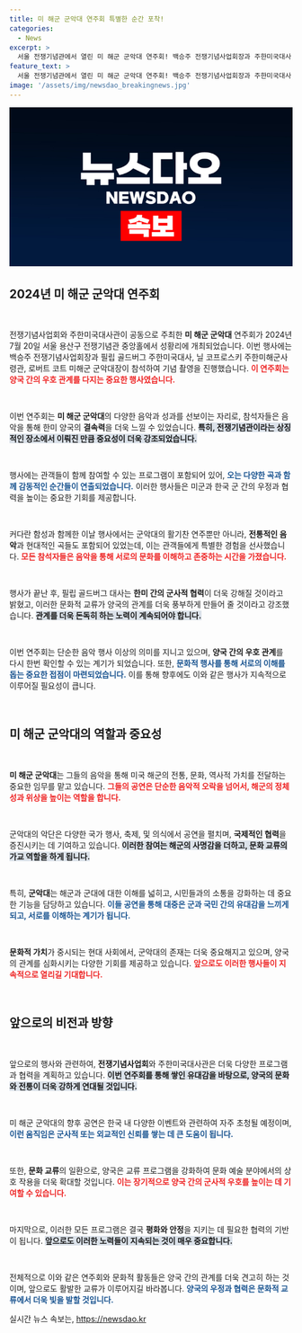 ```yaml
---
title: 미 해군 군악대 연주회 특별한 순간 포착!
categories:
  - News
excerpt: >
  서울 전쟁기념관에서 열린 미 해군 군악대 연주회! 백승주 전쟁기념사업회장과 주한미국대사, 해군 사령관들이 함께한  특별한 순간을 놓치지 마세요!
feature_text: >
  서울 전쟁기념관에서 열린 미 해군 군악대 연주회! 백승주 전쟁기념사업회장과 주한미국대사, 해군 사령관들이 함께한  특별한 순간을 놓치지 마세요!
image: '/assets/img/newsdao_breakingnews.jpg'
---
```


<p><img src="/assets/img/newsdao_breakingnews.jpg" alt="cryptoinkorea 속보" /></p>

<h2 data-ke-size="size26">2024년 미 해군 군악대 연주회</h2>

<p data-ke-size="size16">&nbsp;</p>

<p>전쟁기념사업회와 주한미국대사관이 공동으로 주최한 <b>미 해군 군악대</b> 연주회가 2024년 7월 20일 서울 용산구 전쟁기념관 중앙홀에서 성황리에 개최되었습니다. 이번 행사에는 백승주 전쟁기념사업회장과 필립 골드버그 주한미국대사, 닐 코프로스키 주한미해군사령관, 로버트 코트 미해군 군악대장이 참석하여 기념 촬영을 진행했습니다. <b><span style="color: #ee2323;">이 연주회는 양국 간의 우호 관계를 다지는 중요한 행사였습니다.</span></b> </p>

<p data-ke-size="size16">&nbsp;</p>

<p>이번 연주회는 <b>미 해군 군악대</b>의 다양한 음악과 성과를 선보이는 자리로, 참석자들은 음악을 통해 한미 양국의 <b>결속력</b>을 더욱 느낄 수 있었습니다. <b><span style="background-color: #21538527;">특히, 전쟁기념관이라는 상징적인 장소에서 이뤄진 만큼 중요성이 더욱 강조되었습니다.</span></b> </p>

<p data-ke-size="size16">&nbsp;</p>

<p>행사에는 관객들이 함께 참여할 수 있는 프로그램이 포함되어 있어, <b><span style="color: #1a5490;">오는 다양한 곡과 함께 감동적인 순간들이 연출되었습니다.</span></b> 이러한 행사들은 미군과 한국 군 간의 우정과 협력을 높이는 중요한 기회를 제공합니다.</p>

<p data-ke-size="size16">&nbsp;</p>

<p>커다란 함성과 함께한 이날 행사에서는 군악대의 활기찬 연주뿐만 아니라, <b>전통적인 음악</b>과 현대적인 곡들도 포함되어 있었는데, 이는 관객들에게 특별한 경험을 선사했습니다. <b><span style="color: #ee2323;">모든 참석자들은 음악을 통해 서로의 문화를 이해하고 존중하는 시간을 가졌습니다.</span></b></p>

<p data-ke-size="size16">&nbsp;</p>

<p>행사가 끝난 후, 필립 골드버그 대사는 <b>한미 간의 군사적 협력</b>이 더욱 강해질 것이라고 밝혔고, 이러한 문화적 교류가 양국의 관계를 더욱 풍부하게 만들어 줄 것이라고 강조했습니다. <b><span style="background-color: #21538527;">관계를 더욱 돈독히 하는 노력이 계속되어야 합니다.</span></b> </p>

<p data-ke-size="size16">&nbsp;</p>

<p>이번 연주회는 단순한 음악 행사 이상의 의미를 지니고 있으며, <b>양국 간의 우호 관계</b>를 다시 한번 확인할 수 있는 계기가 되었습니다. 또한, <b><span style="color: #1a5490;">문화적 행사를 통해 서로의 이해를 돕는 중요한 접점이 마련되었습니다.</span></b>  이를 통해 향후에도 이와 같은 행사가 지속적으로 이루어질 필요성이 큽니다. </p>

<p data-ke-size="size16">&nbsp;</p> 

<h2 data-ke-size="size26">미 해군 군악대의 역할과 중요성</h2>

<p data-ke-size="size16">&nbsp;</p>

<p><b>미 해군 군악대</b>는 그들의 음악을 통해 미국 해군의 전통, 문화, 역사적 가치를 전달하는 중요한 임무를 맡고 있습니다. <b><span style="color: #ee2323;">그들의 공연은 단순한 음악적 오락을 넘어서, 해군의 정체성과 위상을 높이는 역할을 합니다.</span></b> </p>

<p data-ke-size="size16">&nbsp;</p>

<p>군악대의 악단은 다양한 국가 행사, 축제, 및 의식에서 공연을 펼치며, <b>국제적인 협력</b>을 증진시키는 데 기여하고 있습니다. <b><span style="background-color: #21538527;">이러한 참여는 해군의 사명감을 더하고, 문화 교류의 가교 역할을 하게 됩니다.</span></b> </p>

<p data-ke-size="size16">&nbsp;</p>

<p>특히, <b>군악대</b>는 해군과 군대에 대한 이해를 넓히고, 시민들과의 소통을 강화하는 데 중요한 기능을 담당하고 있습니다. <b><span style="color: #1a5490;">이들 공연을 통해 대중은 군과 국민 간의 유대감을 느끼게 되고, 서로를 이해하는 계기가 됩니다.</span></b></p>

<p data-ke-size="size16">&nbsp;</p>

<p><b>문화적 가치</b>가 중시되는 현대 사회에서, 군악대의 존재는 더욱 중요해지고 있으며, 양국의 관계를 심화시키는 다양한 기회를 제공하고 있습니다. <b><span style="color: #ee2323;">앞으로도 이러한 행사들이 지속적으로 열리길 기대합니다.</span></b> </p>

<p data-ke-size="size16">&nbsp;</p>

<h2 data-ke-size="size26">앞으로의 비전과 방향</h2>

<p data-ke-size="size16">&nbsp;</p>

<p>앞으로의 행사와 관련하여, <b>전쟁기념사업회</b>와 주한미국대사관은 더욱 다양한 프로그램과 협력을 계획하고 있습니다. <b><span style="background-color: #21538527;">이번 연주회를 통해 쌓인 유대감을 바탕으로, 양국의 문화와 전통이 더욱 강하게 연대될 것입니다.</span></b></p>

<p data-ke-size="size16">&nbsp;</p>

<p>미 해군 군악대의 향후 공연은 한국 내 다양한 이벤트와 관련하여 자주 초청될 예정이며, <b><span style="color: #1a5490;">이런 움직임은 군사적 또는 외교적인 신뢰를 쌓는 데 큰 도움이 됩니다.</span></b></p>

<p data-ke-size="size16">&nbsp;</p>

<p>또한, <b>문화 교류</b>의 일환으로, 양국은 교류 프로그램을 강화하여 문화 예술 분야에서의 상호 작용을 더욱 확대할 것입니다. <b><span style="color: #ee2323;">이는 장기적으로 양국 간의 군사적 우호를 높이는 데 기여할 수 있습니다.</span></b></p>

<p data-ke-size="size16">&nbsp;</p>

<p>마지막으로, 이러한 모든 프로그램은 결국 <b>평화와 안정</b>을 지키는 데 필요한 협력의 기반이 됩니다. <b><span style="background-color: #21538527;">앞으로도 이러한 노력들이 지속되는 것이 매우 중요합니다.</span></b> </p>

<p data-ke-size="size16">&nbsp;</p> 

<p>전체적으로 이와 같은 연주회와 문화적 활동들은 양국 간의 관계를 더욱 견고히 하는 것이며, 앞으로도 활발한 교류가 이루어지길 바라봅니다. <b><span style="color: #1a5490;">양국의 우정과 협력은 문화적 교류에서 더욱 빛을 발할 것입니다.</span></b> </p>
실시간 뉴스 속보는, <a href="https://newsdao.kr" rel="dofollow">https://newsdao.kr</a>


